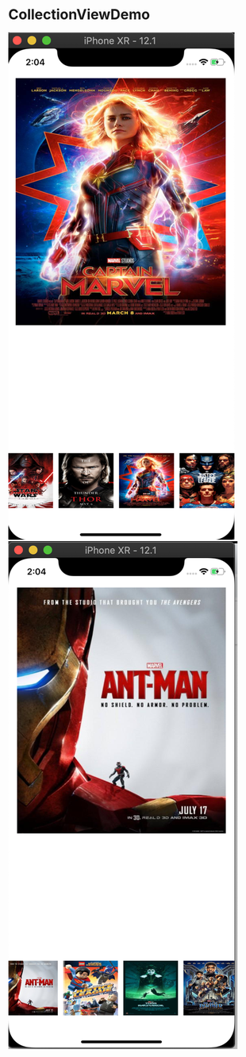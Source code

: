 # CollectionViewDemo

![](https://github.com/ashishvpatel123/CollectionViewDemo/blob/master/Screen%20Shot%202019-02-15%20at%202.04.24%20PM.png)
![](https://github.com/ashishvpatel123/CollectionViewDemo/blob/master/Screen%20Shot%202019-02-15%20at%202.04.38%20PM.png)
